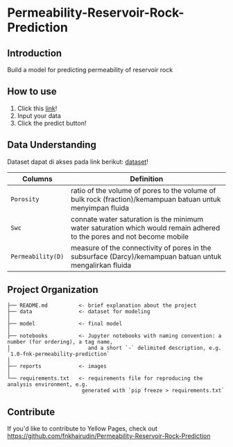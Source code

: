Permeability-Reservoir-Rock-Prediction
====================================

Introduction
------------
Build a model for predicting permeability of reservoir rock

How to use
------------
1. Click this [link](https://github.com/fnkhairudin/Permeability-Reservoir-Rock-Prediction/tree/main)!
2. Input your data
3. Click the predict button!

Data Understanding
------------
Dataset dapat di akses pada link berikut: [dataset](https://github.com/Divyanshu-ISM/Machine-Learning-Deep-Learning/blob/main/PhiK.csv)!

| Columns                                            | Definition                                                   | 
| ------------------------------------------------- | ------------------------------------------------------------ |
| `Porosity` | ratio of the volume of pores to the volume of bulk rock (fraction)/kemampuan batuan untuk menyimpan fluida |
| `Swc` | connate water saturation is the minimum water saturation which would remain adhered to the pores and not become mobile |
| `Permeability(D)` | measure of the connectivity of pores in the subsurface (Darcy)/kemampuan batuan untuk mengalirkan fluida |

Project Organization
------------
    ├── README.md          <- brief explanation about the project
    ├── data               <- dataset for modeling
    │
    ├── model              <- final model
    │
    ├── notebooks          <- Jupyter notebooks with naming convention: a number (for ordering), a tag name,
    │                         and a short `-` delimited description, e.g. `1.0-fnk-permeability-prediction`
    │                         
    ├── reports            <- images
    │
    └── requirements.txt   <- requirements file for reproducing the analysis environment, e.g.
                            generated with `pip freeze > requirements.txt`

Contribute
------------
If you'd like to contribute to Yellow Pages, check out https://github.com/fnkhairudin/Permeability-Reservoir-Rock-Prediction